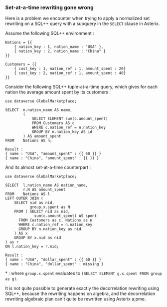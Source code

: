 ### Set-at-a-time rewriting gone wrong

Here is a problem we encounter when trying to apply a normalized set rewriting on a SQL++ query with a subquery in the `SELECT` clause in Asterix.

Assume the following SQL++ environment :

```
Nations = {{
	{ nation_key : 1, nation_name : "USA" },
	{ nation_key : 2, nation_name : "China" }
}}

Customers = {{
	{ cust_key : 1, nation_ref : 1, amount_spent : 20}
	{ cust_key : 2, nation_ref : 1, amount_spent : 40}
}}
```

Consider the following SQL++ tuple-at-a-time query, which gives
for each nation the average amount spent by its customers :

```
use dataverse GlobalMarketplace;

SELECT  n.nation_name AS name,
		(  
			SELECT ELEMENT sum(c.amount_spent)
			FROM Customers AS c
			WHERE c.nation_ref = n.nation_key
			GROUP BY n.nation_key AS id
		) AS amount_spent
FROM 	Nations AS n;

Result :
{ name : "USA", "amount_spent" : {{ 60 }} }
{ name : "China", "amount_spent" : {{ }} }
```

And its almost set-at-a-time counterpart :

```
use dataverse GlobalMarketplace;

SELECT	l.nation_name AS nation_name,
		r.N AS amount_spent
FROM 	Nations AS l
LEFT OUTER JOIN (
	SELECT nid as nid,
	       group.x.spent as N
    FROM ( SELECT nid as nid,
			 sum(c.amount_spent) AS spent
	  FROM Customers as c, Nations as n
	  WHERE c.nation_ref = n.nation_key
	  GROUP BY n.nation_key as nid
	) AS x
	GROUP BY x.nid as nid
) as r
ON l.nation_key = r.nid;

Result :
{ name : "USA", "dollar_spent" : {{ 60 }} }
{ name : "China", "dollar_spent" : missing }
```

\* : where `group.x.spent` evaluates to `(SELECT ELEMENT g.x.spent FROM group as g)`.

It is not quite possible to generate exactly the decorrelation rewriting using SQL++, because the rewriting happens on algebra, and the decorrelation rewriting algebraic plan can't quite be rewritten using Asterix a;pme.